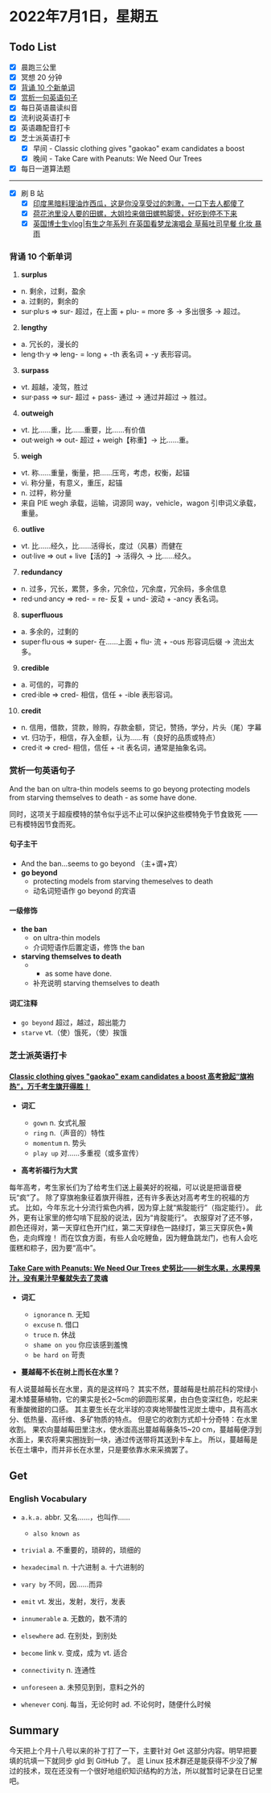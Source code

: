 # 2022年7月1日，星期五

## Todo List

- [x] 晨跑三公里
- [x] 冥想 20 分钟
- [x] [背诵 10 个新单词](#背诵-10-个新单词)
- [x] [赏析一句英语句子](#赏析一句英语句子)
- [x] 每日英语晨读纠音
- [x] 流利说英语打卡
- [x] 英语趣配音打卡
- [x] 芝士派英语打卡
  - [x] 早间 - Classic clothing gives "gaokao" exam candidates a boost
  - [x] 晚间 - Take Care with Peanuts: We Need Our Trees
- [x] 每日一道算法题
--------
- [x] 刷 B 站
  - [x] [印度黑暗料理油炸西瓜，这是你没享受过的刺激，一口下去人都傻了](https://b23.tv/pSc1RNz)
  - [x] [荷花池里没人要的田螺，大姐捡来做田螺鸭脚煲，好吃到停不下来](https://b23.tv/SKyCEmQ)
  - [x] [英国博士生vlog|有生之年系列 在英国看梦龙演唱会 草莓吐司早餐 化妆 暴雨](https://b23.tv/9QlvO2l)

### 背诵 10 个新单词

1. **surplus**
  - n. 剩余，过剩，盈余
  - a. 过剩的，剩余的
  - sur·plu·s => sur- 超过，在上面 + plu- = more 多 → 多出很多 → 超过。

2. **lengthy**
  - a. 冗长的，漫长的
  - leng·th·y => leng- = long + -th 表名词 + -y 表形容词。

3. **surpass**
  - vt. 超越，凌驾，胜过
  - sur·pass => sur- 超过 + pass- 通过 → 通过并超过 → 胜过。

4. **outweigh**
  - vt. 比……重，比……重要，比……有价值
  - out·weigh => out- 超过 + weigh【称重】→ 比……重。

5. **weigh**
  - vt. 称……重量，衡量，把……压弯，考虑，权衡，起锚
  - vi. 称分量，有意义，重压，起锚
  - n. 过秤，称分量
  - 来自 PIE wegh 承载，运输，词源同 way，vehicle，wagon 引申词义承载，重量。

6. **outlive**
  - vt. 比……经久，比……活得长，度过（风暴）而健在
  - out·live => out + live【活的】→ 活得久 → 比……经久。

7. **redundancy**
  - n. 过多，冗长，累赘，多余，冗余位，冗余度，冗余码，多余信息
  - red·und·ancy => red- = re- 反复 + und- 波动 + -ancy 表名词。

8. **superfluous**
  - a. 多余的，过剩的
  - super·flu·ous => super- 在……上面 + flu- 流 + -ous 形容词后缀 → 流出太多。

9. **credible**
  - a. 可信的，可靠的
  - cred·ible => cred- 相信，信任 + -ible 表形容词。

10. **credit**
  - n. 信用，借款，贷款，赊购，存款金额，贷记，赞扬，学分，片头（尾）字幕
  - vt. 归功于，相信，存入金额，认为……有（良好的品质或特点）
  - cred·it => cred- 相信，信任 + -it 表名词，通常是抽象名词。

### 赏析一句英语句子

And the ban on ultra-thin models seems to go beyong protecting models from starving themselves to death - as some have done.

同时，这项关于超瘦模特的禁令似乎远不止可以保护这些模特免于节食致死 —— 已有模特因节食而死。

#### 句子主干

- And the ban...seems to go beyond （主+谓+宾）
- **go beyond**
  - protecting models from starving themeselves to death
  - 动名词短语作 go beyond 的宾语

#### 一级修饰

- **the ban**
  - on ultra-thin models
  - 介词短语作后置定语，修饰 the ban
- **starving themselves to death**
  - - as some have done.
  - 补充说明 starving themselves to death

#### 词汇注释

- `go beyond` 超过，越过，超出能力
- `starve` vt.（使）饿死，（使）挨饿

### 芝士派英语打卡

#### [Classic clothing gives "gaokao" exam candidates a boost 高考掀起“旗袍热”，万千考生旗开得胜！](https://reading.baicizhan.com/h5/listen-movie.html?id=771&wxapp=mint_danni_ear#/home)

- **词汇**

  - `gown` n. 女式礼服
  - `ring` n.（声音的）特性 
  - `momentum` n. 势头
  - `play up` 对……多重视（或多宣传）

- **高考祈福行为大赏**

每年高考，考生家长们为了给考生们送上最美好的祝福，可以说是把谐音梗玩“疯”了。
除了穿旗袍象征着旗开得胜，还有许多表达对高考考生的祝福的方式。
比如，今年东北十分流行紫色内裤，因为穿上就“紫腚能行”（指定能行）。
此外，更有让家里的修勾啃下屁股的说法，因为“肯腚能行”。
衣服穿对了还不够，颜色还得对，第一天穿红色开门红，第二天穿绿色一路绿灯，第三天穿灰色+黄色，走向辉煌！
而在饮食方面，有些人会吃鲤鱼，因为鲤鱼跳龙门，也有人会吃蛋糕和粽子，因为要“高中”。

#### [Take Care with Peanuts: We Need Our Trees 史努比——树生水果，水果榨果汁，没有果汁早餐就失去了灵魂](http://reading.baicizhan.com/h5/listen-movie.html?id=772&wxapp=mint_danni_ear#/home)

- **词汇**

  - `ignorance` n. 无知
  - `excuse` n. 借口
  - `truce` n. 休战
  - `shame on you` 你应该感到羞愧
  - `be hard on` 苛责

- **蔓越莓不长在树上而长在水里？**

有人说蔓越莓长在水里，真的是这样吗？
其实不然，蔓越莓是杜鹃花科的常绿小灌木矮蔓藤植物，它的果实是长2~5cm的卵圆形浆果，由白色变深红色，吃起来有重酸微甜的口感。
其主要生长在北半球的凉爽地带酸性泥炭土壞中，具有高水分、低热量、高纤维、多矿物质的特点。
但是它的收割方式却十分奇特：在水里收割。
果农向蔓越莓田里注水，使水面高出蔓越莓藤条15~20 cm，蔓越莓便浮到水面上，果农将果实圈拢到一块，通过传送带将其送到卡车上。
所以，蔓越莓是长在土壤中，而并非长在水里，只是要依靠水来采摘罢了。

## Get

### English Vocabulary

- `a.k.a.` abbr. 又名……，也叫作……
  - `also known as`

- `trivial` a. 不重要的，琐碎的，琐细的

- `hexadecimal` n. 十六进制 a. 十六进制的

- `vary by` 不同，因……而异

- `emit` vt. 发出，发射，发行，发表

- `innumerable` a. 无数的，数不清的

- `elsewhere` ad. 在别处，到别处

- `become` link v. 变成，成为 vt. 适合

- `connectivity` n. 连通性

- `unforeseen` a. 未预见到到，意料之外的

- `whenever` conj. 每当，无论何时 ad. 不论何时，随便什么时候

## Summary

今天把上个月十八号以来的补丁打了一下，主要针对 Get 这部分内容。明早把要填的坑填一下就同步 gld 到 GitHub 了。
逛 Linux 技术群还是能获得不少没了解过的技术，现在还没有一个很好地组织知识结构的方法，所以就暂时记录在日记里吧。
